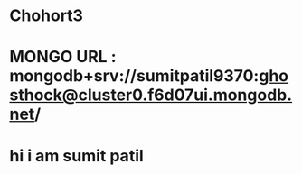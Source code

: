# Chohort3 

# MONGO URL : mongodb+srv://sumitpatil9370:ghosthock@cluster0.f6d07ui.mongodb.net/

# hi i am sumit patil 